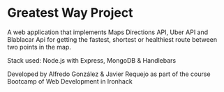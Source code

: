 # Greatest Way Project

A web application that implements Maps Directions API, Uber API and Blablacar Api for getting the fastest, shortest or healthiest route between two points in the map.

Stack used: Node.js with Express, MongoDB & Handlebars

Developed by Alfredo González & Javier Requejo as part of the course Bootcamp of Web Development in Ironhack

